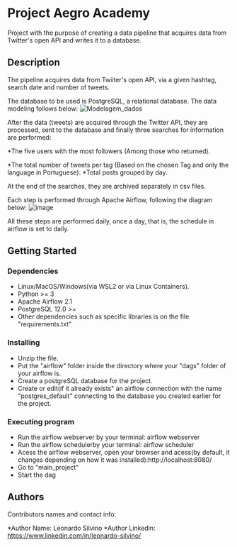 # Project Aegro Academy

Project with the purpose of creating a data pipeline that acquires data from Twitter's open API and writes it to a database.

## Description

The pipeline acquires data from Twiiter's open API, via a given hashtag, search date and number of tweets.

The database to be used is PostgreSQL, a relational database. The data modeling follows below:
![Modelagem_dados](https://user-images.githubusercontent.com/78217387/172247521-1174e345-4ce9-4f20-b07a-643456f576c0.png)

After the data (tweets) are acquired through the Twitter API, they are processed, sent to the database and finally three searches for information are performed:

*The five users with the most followers (Among those who returned).

*The total number of tweets per tag (Based on the chosen Tag and only the language in Portuguese).
*Total posts grouped by day.

At the end of the searches, they are archived separately in csv files.

Each step is performed through Apache Airflow, following the diagram below:
![image](https://user-images.githubusercontent.com/78217387/172247885-3e68ece4-c0d6-44aa-866a-51599a2ea351.png)

All these steps are performed daily, once a day, that is, the schedule in airflow is set to daily.

## Getting Started

### Dependencies

* Linux/MacOS/Windows(via WSL2 or via Linux Containers).
* Python >= 3
* Apache Airflow 2.1
* PostgreSQL 12.0 >=
* Other dependencies such as specific libraries is on the file "requirements.txt"

### Installing

* Unzip the file.
* Put the "airflow" folder inside the directory where your "dags" folder of your airflow is.
* Create a postgreSQL database for the project.
* Create or edit(if it already exists" an airflow connection with the name "postgres_default" connecting to the database you created earlier for the project.

### Executing program

* Run the airflow webserver by your terminal: airflow webserver
* Run the airflow schedulerby your terminal: airflow scheduler
* Acess the airflow webserver, open your browser and acess(by default, it changes depending on how it was installed):http://localhost:8080/
* Go to "main_project"
* Start the dag

## Authors

Contributors names and contact info:

*Author Name: Leonardo Silvino 
*Author Linkedin: https://www.linkedin.com/in/leonardo-silvino/
